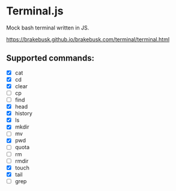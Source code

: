 # Terminal.js

Mock bash terminal written in JS.

https://brakebusk.github.io/brakebusk.com/terminal/terminal.html

## Supported commands:
- [x] cat
- [x] cd
- [x] clear
- [ ] cp
- [ ] find
- [x] head
- [x] history
- [x] ls
- [x] mkdir
- [ ] mv
- [x] pwd
- [ ] quota
- [ ] rm
- [ ] rmdir
- [x] touch
- [x] tail
- [ ] grep